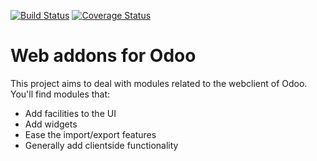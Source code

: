 [![Build Status](https://travis-ci.org/OCA/web.svg?branch=6.1)](https://travis-ci.org/OCA/web)
[![Coverage Status](https://img.shields.io/coveralls/OCA/web.svg)](https://coveralls.io/r/OCA/web?branch=6.1)

Web addons for Odoo
===================

This project aims to deal with modules related to the webclient of Odoo. You'll find modules that:

- Add facilities to the UI
- Add widgets
- Ease the import/export features
- Generally add clientside functionality
